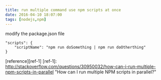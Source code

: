 ```yaml
---
title: run multiple command use npm scripts at once
date: 2016-04-10 18:07:00
tags: [nodejs,npm]
---
```


modify the package.json file

    "scripts": {
        "scriptName": "npm run doSomething | npm run doOtherthing"
    }

[reference][ref-1]
[ref-1]: http://stackoverflow.com/questions/30950032/how-can-i-run-multiple-npm-scripts-in-parallel "How can I run multiple NPM scripts in parallel?"

